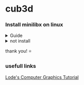 # cub3d

### Install minilibx on linux
<details>
<summary>Guide</summary>  
<br>
  
[MiniLibX from Paris students](https://github.com/42Paris/minilibx-linux)  
```  
git clone https://github.com/42Paris/minilibx-linux.git && cd minilibx-linux && make
```  
Manual install on Linux  
install libmlx.a
```
sudo cp libmlx.a /usr/local/lib 
```
install mlx.h and mlx_int.h
```
sudo mkdir /usr/local/include/mlx/ && sudo cp mlx.h mlx_int.h /usr/local/include/mlx/
```
install man1 and man3 file
```
sudo cp man/ /usr/local/
```   
test for minilibx  
```
cd test && gcc main.c -lmlx -lXext -lX11 -o test1 && gcc new_win.c -lmlx -lXext -lX11 -o test2
```  
-lmlx -lXext -lX11 flags!  
  
</details>
<details>
<summary>not install</summary>
</details>
  
thank you! ⭐  
  
### usefull links  
[Lode's Computer Graphics Tutorial](https://lodev.org/cgtutor/raycasting.html)
